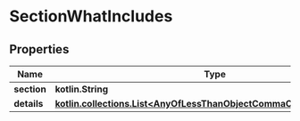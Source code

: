 
# SectionWhatIncludes

## Properties
Name | Type | Description | Notes
------------ | ------------- | ------------- | -------------
**section** | **kotlin.String** | Section title |  [optional]
**details** | [**kotlin.collections.List&lt;AnyOfLessThanObjectCommaObjectGreaterThan&gt;**](AnyOfLessThanObjectCommaObjectGreaterThan.md) |  |  [optional]



